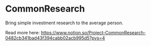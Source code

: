 # CommonResearch
Bring simple investment research to the average person. 

Read more here: https://www.notion.so/Project-CommonResearch-0482cb341bad43f394cabb02acb995d5?pvs=4
